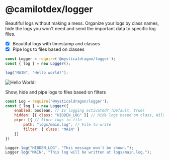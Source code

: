 # @camilotdex/logger

Beautiful logs without making a mess.
Organize your logs by class names, hide the logs you won't need and send the important data to specific log files.

- [x] Beautiful logs with timestamp and classes
- [x] Pipe logs to files based on classes

```js
const Logger = require('@mysticaldragon/logger');
const { log } = new Logger();

log("MAIN", "Hello world!");	
```
![Hello World!](https://i.ibb.co/0mxskz9/Sin-t-tulo.png)

Show, hide and pipe logs to files based on filters

```js
const Log = require('@mysticaldragon/logger');
const { log } = new Logger({
	enabled: boolean, // Is logging activated? (Default, true)
	hidden: [{ class: "HIDDEN_LOG" }] // Hide logs based on class, Wildcard: * (Default, [])
	pipe: [{ // Store logs in file
		path: "logs/main.log", // File to write
		filter: { class: "MAIN" }
	}]
})

Logger.log("HIDDEN_LOG", "This message won't be shown.");
Logger.log("MAIN", "This log will be written at logs/main.log.");
```
